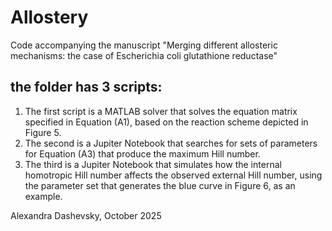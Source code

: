 # Allostery
Code accompanying the manuscript "Merging different allosteric mechanisms: the case of Escherichia coli glutathione reductase"
## the folder has 3 scripts:
1. The first script is a MATLAB solver that solves the equation matrix specified in Equation (A1), based on the reaction scheme depicted in Figure 5.
2. The second is a Jupiter Notebook that searches for sets of parameters for Equation (A3) that produce the maximum Hill number.
3. The third is a Jupiter Notebook that simulates how the internal homotropic Hill number affects the observed external Hill number,
using the parameter set that generates the blue curve in Figure 6, as an example.

Alexandra Dashevsky, October 2025




